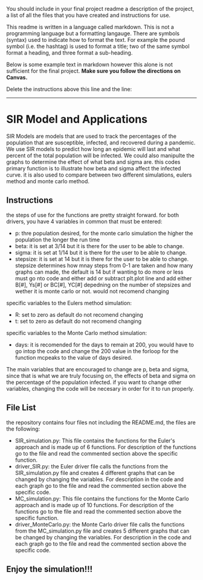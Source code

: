 



You should include in your final project readme a description of the project, a list of all the files that you have created and instructions for use.

This readme is written in a language called markdown. This is not a programming language but a formatting langauge. There are symbols (syntax) used to indicate how to format the text. For example the pound symbol (i.e. the hashtag) is used to format a title; two of the same symbol format a heading, and three format a sub-heading.

Below is some example text in markdown however this alone is not sufficient for the final project. **Make sure you follow the directions on Canvas.**

Delete the instructions above this line and the line:

---------------------------------------------

# SIR Model and Applications

SIR Models are models that are used to track the percentages of the population that are susceptible, infected, and recovered during a pandemic. We use SIR models to predict how long an epidemic will last and what percent of the total population will be infected. We could also manipulte the graphs to determine the effect of what beta and sigma are. this codes primary function is to illustrate how beta and sigma affect the infected curve. it is also used to compare between two different simulations, eulers method and monte carlo method.

## Instructions

the steps of use for the functions are pretty straight forward. for both drivers, you have 4 variables in common that must be entered:
- p: thre population desired, for the monte carlo simulation the higher the population the longer the run time
- beta: it is set at 3/14 but it is there for the user to be able to change.
- sigma: it is set at 1/14 but it is there for the user to be able to change.
- stepsize: it is set at 14 but it is there for the user to be able to change. stepsize determines how mnay steps from 0-1 are taken and how many graphs can made, the default is 14 but if wanting to do more or less must go nto code and either add or subtract plt.plot line and add either B[#], Ys[#] or BC[#], YC[#] depedning on the number of stepsizes and wether it is monte carlo or not. would not recomend changing

specific variables to the Eulers method simulation:
- R: set to zero as default do not recomend changing
- t: set to zero as default do not recomend changing

specific variables to the Monte Carlo method simulation:
- days: it is recomended for the days to remain at 200, you would have to go intop the code and change the 200 value in the forloop for the function mcpeaks to the value of days desired.

The main variables that are encouraged to change are p, beta and sigma, since that is what we are truly focusing on, the effects of beta and sigma on the percentage of the population infected. if you want to change other variables, changing the code will be necesary in order for it to run properly.

## File List
the repository contains four files not including the README.md, the files are the following:
- SIR_simulation.py: This file contains the functions for the Euler's approach and is made up of 6 functions. For description of the functions go to the file and read the commented section above the specific function.
- driver_SIR.py: the Euler driver file calls the functions from the SIR_simulation.py file and creates 4 different graphs that can be changed by changing the variables. For description in the code and each graph go to the file and read the commented section above the specific code.
- MC_simulation.py: This file contains the functions for the Monte Carlo approach and is made up of 10 functions. For description of the functions go to the file and read the commented section above the specific function.
- driver_MonteCarlo.py: the Monte Carlo driver file calls the functions from the MC_simulation.py file and creates 5 different graphs that can be changed by changing the variables. For description in the code and each graph go to the file and read the commented section above the specific code.

## Enjoy the simulation!!!
